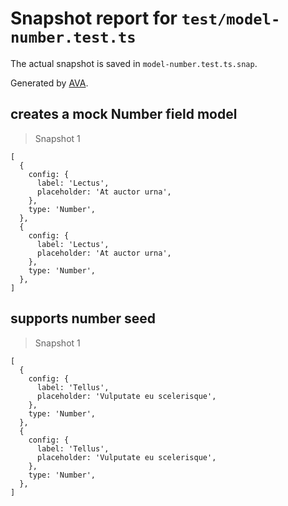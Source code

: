 # Snapshot report for `test/model-number.test.ts`

The actual snapshot is saved in `model-number.test.ts.snap`.

Generated by [AVA](https://avajs.dev).

## creates a mock Number field model

> Snapshot 1

    [
      {
        config: {
          label: 'Lectus',
          placeholder: 'At auctor urna',
        },
        type: 'Number',
      },
      {
        config: {
          label: 'Lectus',
          placeholder: 'At auctor urna',
        },
        type: 'Number',
      },
    ]

## supports number seed

> Snapshot 1

    [
      {
        config: {
          label: 'Tellus',
          placeholder: 'Vulputate eu scelerisque',
        },
        type: 'Number',
      },
      {
        config: {
          label: 'Tellus',
          placeholder: 'Vulputate eu scelerisque',
        },
        type: 'Number',
      },
    ]
